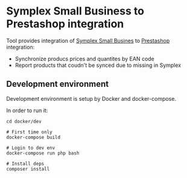 # Symplex Small Business to Prestashop integration

Tool provides integration of [Symplex Small Busines](http://symplex.com.pl) to [Prestashop](https://www.prestashop.com) integration:

* Synchronize producs prices and quantites by EAN code
* Report products that coudn't be synced due to missing in Symplex

## Development environment

Development environment is setup by Docker and docker-compose.

In order to run it:

```
cd docker/dev

# First time only
docker-compose build

# Login to dev env
docker-compose run php bash

# Install deps
composer install
```
